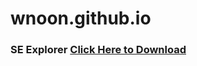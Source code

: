 # wnoon.github.io
### SE Explorer [Click Here to Download](https://github.com/wnoon/wnoon.github.io/raw/main/apks/se.apk)

